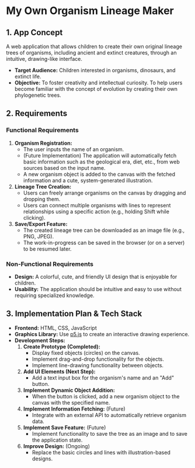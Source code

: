 # My Own Organism Lineage Maker

## 1. App Concept

A web application that allows children to create their own original lineage trees of organisms, including ancient and extinct creatures, through an intuitive, drawing-like interface.

- **Target Audience:** Children interested in organisms, dinosaurs, and extinct life.
- **Objective:** To foster creativity and intellectual curiosity. To help users become familiar with the concept of evolution by creating their own phylogenetic trees.

## 2. Requirements

### Functional Requirements

1.  **Organism Registration:**
    -   The user inputs the name of an organism.
    -   (Future Implementation) The application will automatically fetch basic information such as the geological era, diet, etc., from web sources based on the input name.
    -   A new organism object is added to the canvas with the fetched information and a cute, system-generated illustration.
2.  **Lineage Tree Creation:**
    -   Users can freely arrange organisms on the canvas by dragging and dropping them.
    -   Users can connect multiple organisms with lines to represent relationships using a specific action (e.g., holding Shift while clicking).
3.  **Save/Export Feature:**
    -   The created lineage tree can be downloaded as an image file (e.g., PNG, JPEG).
    -   The work-in-progress can be saved in the browser (or on a server) to be resumed later.

### Non-Functional Requirements

-   **Design:** A colorful, cute, and friendly UI design that is enjoyable for children.
-   **Usability:** The application should be intuitive and easy to use without requiring specialized knowledge.

## 3. Implementation Plan & Tech Stack

-   **Frontend:** HTML, CSS, JavaScript
-   **Graphics Library:** Use [p5.js](https://p5js.org/) to create an interactive drawing experience.
-   **Development Steps:**
    1.  **Create Prototype (Completed):**
        -   Display fixed objects (circles) on the canvas.
        -   Implement drag-and-drop functionality for the objects.
        -   Implement line-drawing functionality between objects.
    2.  **Add UI Elements (Next Step):**
        -   Add a text input box for the organism's name and an "Add" button.
    3.  **Implement Dynamic Object Addition:**
        -   When the button is clicked, add a new organism object to the canvas with the specified name.
    4.  **Implement Information Fetching:** (Future)
        -   Integrate with an external API to automatically retrieve organism data.
    5.  **Implement Save Feature:** (Future)
        -   Implement functionality to save the tree as an image and to save the application state.
    6.  **Improve Design:** (Ongoing)
        -   Replace the basic circles and lines with illustration-based designs.
